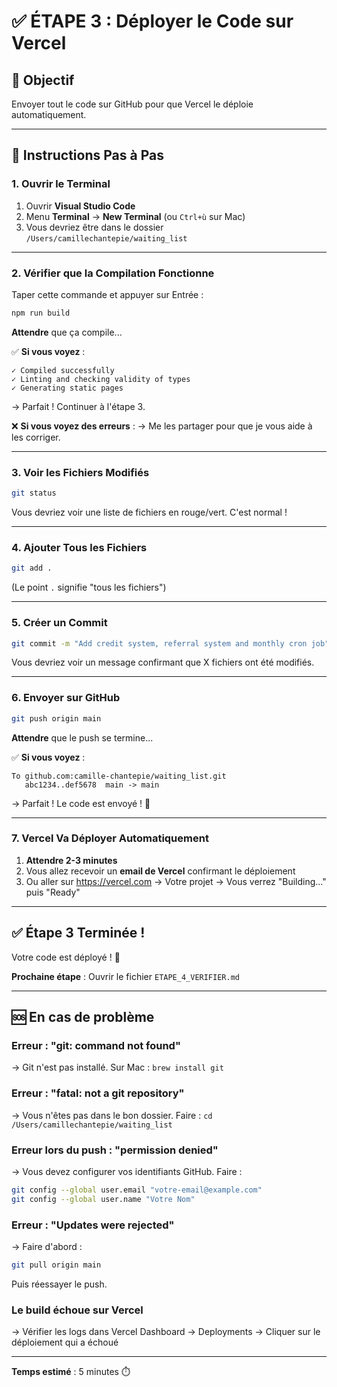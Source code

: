 # ✅ ÉTAPE 3 : Déployer le Code sur Vercel

## 🎯 Objectif
Envoyer tout le code sur GitHub pour que Vercel le déploie automatiquement.

---

## 📝 Instructions Pas à Pas

### 1. Ouvrir le Terminal

1. Ouvrir **Visual Studio Code**
2. Menu **Terminal** → **New Terminal** (ou `Ctrl+ù` sur Mac)
3. Vous devriez être dans le dossier `/Users/camillechantepie/waiting_list`

---

### 2. Vérifier que la Compilation Fonctionne

Taper cette commande et appuyer sur Entrée :

```bash
npm run build
```

**Attendre** que ça compile...

✅ **Si vous voyez** :
```
✓ Compiled successfully
✓ Linting and checking validity of types
✓ Generating static pages
```

→ Parfait ! Continuer à l'étape 3.

❌ **Si vous voyez des erreurs** :
→ Me les partager pour que je vous aide à les corriger.

---

### 3. Voir les Fichiers Modifiés

```bash
git status
```

Vous devriez voir une liste de fichiers en rouge/vert. C'est normal !

---

### 4. Ajouter Tous les Fichiers

```bash
git add .
```

(Le point `.` signifie "tous les fichiers")

---

### 5. Créer un Commit

```bash
git commit -m "Add credit system, referral system and monthly cron job"
```

Vous devriez voir un message confirmant que X fichiers ont été modifiés.

---

### 6. Envoyer sur GitHub

```bash
git push origin main
```

**Attendre** que le push se termine...

✅ **Si vous voyez** :
```
To github.com:camille-chantepie/waiting_list.git
   abc1234..def5678  main -> main
```

→ Parfait ! Le code est envoyé ! 🚀

---

### 7. Vercel Va Déployer Automatiquement

1. **Attendre 2-3 minutes**
2. Vous allez recevoir un **email de Vercel** confirmant le déploiement
3. Ou aller sur https://vercel.com → Votre projet → Vous verrez "Building..." puis "Ready"

---

## ✅ Étape 3 Terminée !

Votre code est déployé ! 🎉

**Prochaine étape** : Ouvrir le fichier `ETAPE_4_VERIFIER.md`

---

## 🆘 En cas de problème

### Erreur : "git: command not found"
→ Git n'est pas installé. Sur Mac : `brew install git`

### Erreur : "fatal: not a git repository"
→ Vous n'êtes pas dans le bon dossier. Faire : `cd /Users/camillechantepie/waiting_list`

### Erreur lors du push : "permission denied"
→ Vous devez configurer vos identifiants GitHub. Faire :
```bash
git config --global user.email "votre-email@example.com"
git config --global user.name "Votre Nom"
```

### Erreur : "Updates were rejected"
→ Faire d'abord :
```bash
git pull origin main
```
Puis réessayer le push.

### Le build échoue sur Vercel
→ Vérifier les logs dans Vercel Dashboard → Deployments → Cliquer sur le déploiement qui a échoué

---

**Temps estimé** : 5 minutes ⏱️
